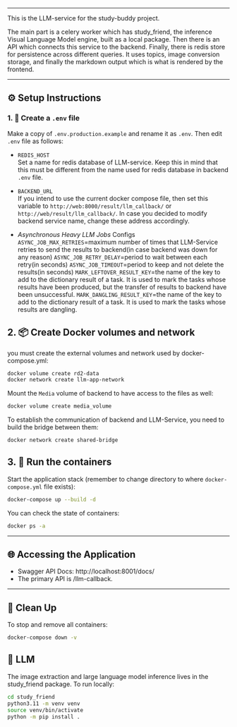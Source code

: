 
---

This is the LLM-service for the study-buddy project.

The main part is a celery worker which has study_friend, the inference Visual Language Model engine, built as a local package. Then there is an API which connects this service to the backend. Finally, there is redis store for persistence across different queries. It uses topics, image conversion storage, and finally the markdown output which is what is rendered by the frontend.

---

## ⚙️ Setup Instructions

### 1. 🔐 Create a `.env` file

Make a copy of `.env.production.example` and rename it as `.env`. Then edit `.env` file as follows:

- `REDIS_HOST`  
  Set a name for redis database of LLM-service. Keep this in mind that this must be different from the name used for redis database in backend `.env` file.

- `BACKEND_URL`  
  If you intend to use the current docker compose file, then set this variable to `http://web:8000/result/llm_callback/` or `http://web/result/llm_callback/`. In case you decided to modify backend service name, change these address accordingly.

- _Asynchronous Heavy LLM Jobs_ Configs  
  `ASYNC_JOB_MAX_RETRIES`=maximum number of times that LLM-Service retries to send the results to backend(in case backend was down for any reason)
  `ASYNC_JOB_RETRY_DELAY`=period to wait between each retry(in seconds)
  `ASYNC_JOB_TIMEOUT`=period to keep and not delete the results(in seconds)
  `MARK_LEFTOVER_RESULT_KEY`=the name of the key to add to the dictionary result of a task. It is used to mark the tasks whose results have been produced, but the transfer of results to backend have been unsuccessful.
  `MARK_DANGLING_RESULT_KEY`=the name of the key to add to the dictionary result of a task. It is used to mark the tasks whose results are dangling.

## 2. 📦 Create Docker volumes and network

you must create the external volumes and network used by docker-compose.yml:

```bash
docker volume create rd2-data
docker network create llm-app-network
```

Mount the `Media` volume of backend to have access to the files as well:

```bash
docker volume create media_volume
```

To establish the communication of backend and LLM-Service, you need to build the bridge between them:

```bash
docker network create shared-bridge
```

## 3. 🚀 Run the containers

Start the application stack (remember to change directory to where `docker-compose.yml` file exists):

```bash
docker-compose up --build -d
```

You can check the state of containers:

```bash
docker ps -a
```

---

## 🌐 Accessing the Application

- Swagger API Docs: http://localhost:8001/docs/
- The primary API is /llm-callback.

---

## 🧹 Clean Up

To stop and remove all containers:

```bash
docker-compose down -v
```

## 🧠 LLM 
The image extraction and large language model inference lives in the study_friend package. To run locally:

```bash
cd study_friend
python3.11 -m venv venv
source venv/bin/activate
python -m pip install . 
```